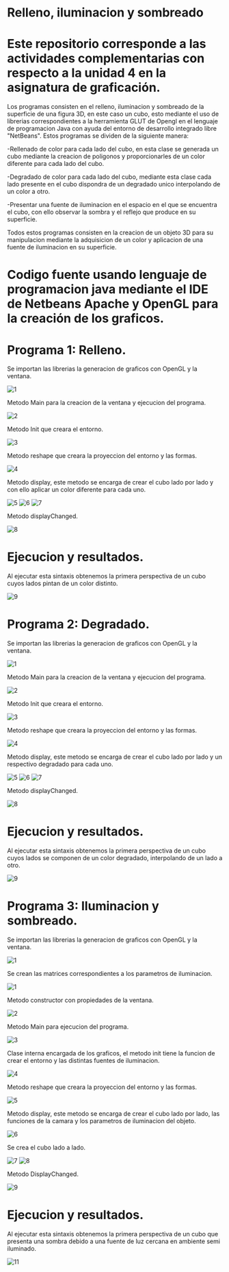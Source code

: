 # Relleno, iluminacion y sombreado

# Este repositorio corresponde a las actividades complementarias con respecto a la unidad 4 en la asignatura de graficación.

Los programas consisten en el relleno, iluminacion y sombreado de la superficie de una figura 3D, en este caso un cubo, esto mediante el uso de librerias correspondientes a la herramienta GLUT de Opengl en el lenguaje de programacion Java con ayuda del entorno de desarrollo integrado libre "NetBeans". 
Estos programas se dividen de la siguiente manera:

-Rellenado de color para cada lado del cubo, en esta clase se generada un cubo mediante la creacion de poligonos y proporcionarles de un color diferente para cada lado del cubo.

-Degradado de color para cada lado del cubo, mediante esta clase cada lado presente en el cubo dispondra de un degradado unico interpolando de un color a otro.

-Presentar una fuente de iluminacion en el espacio en el que se encuentra el cubo, con ello observar la sombra y el reflejo que produce en su superficie.

Todos estos programas consisten en la creacion de un objeto 3D para su manipulacion mediante la adquisicion de un color y aplicacion de una fuente de iluminacion en su superficie.

# Codigo fuente usando lenguaje de programacion java mediante el IDE de Netbeans Apache y OpenGL para la creación de los graficos.

# Programa 1: Relleno.

Se importan las librerias la generacion de graficos con OpenGL y la ventana.

![1](https://user-images.githubusercontent.com/72088585/144141181-d8b18cd1-9e00-48d4-83a8-24ac3781bd76.png)

Metodo Main para la creacion de la ventana y ejecucion del programa.

![2](https://user-images.githubusercontent.com/72088585/144142110-e0cecbe7-de71-4002-afc2-dc010006a4fc.png)

Metodo Init que creara el entorno.

![3](https://user-images.githubusercontent.com/72088585/144142348-a75556ad-5079-422d-abf4-c92420a0cfaf.png)

Metodo reshape que creara la proyeccion del entorno y las formas.

![4](https://user-images.githubusercontent.com/72088585/144142590-4bab2a09-ac05-4653-bf24-9c03a12f3404.png)

Metodo display, este metodo se encarga de crear el cubo lado por lado y con ello aplicar un color diferente para cada uno.

![5](https://user-images.githubusercontent.com/72088585/144143142-e67e064b-70a5-440f-8a78-e1c6fbbd6f0f.png)
![6](https://user-images.githubusercontent.com/72088585/144143296-e8f0b196-09cc-472d-a547-e18bbff117bb.png)
![7](https://user-images.githubusercontent.com/72088585/144143393-ccdd260f-57d6-4228-97ff-884f4e09680c.png)

Metodo displayChanged.

![8](https://user-images.githubusercontent.com/72088585/144143701-2039f0b1-7531-41fe-abb0-cbdc56dc8614.png)

# Ejecucion y resultados.

Al ejecutar esta sintaxis obtenemos la primera perspectiva de un cubo cuyos lados pintan de un color distinto.

![9](https://user-images.githubusercontent.com/72088585/144143935-2f1552f7-d1ca-479f-a704-0c0a880578a8.png)

# Programa 2: Degradado.

Se importan las librerias la generacion de graficos con OpenGL y la ventana.

![1](https://user-images.githubusercontent.com/72088585/144144603-1b0cd6e4-c78e-40dd-901a-93aaf22620cd.png)

Metodo Main para la creacion de la ventana y ejecucion del programa.

![2](https://user-images.githubusercontent.com/72088585/144144738-892acfdc-7364-4644-9d3b-ec915d7f7c08.png)

Metodo Init que creara el entorno.

![3](https://user-images.githubusercontent.com/72088585/144144976-de6e0e7e-28b0-4a68-ba6d-762d538adbcb.png)

Metodo reshape que creara la proyeccion del entorno y las formas.

![4](https://user-images.githubusercontent.com/72088585/144145056-01a1307e-f8ec-4a71-a30b-146a95497b4f.png)

Metodo display, este metodo se encarga de crear el cubo lado por lado y un respectivo degradado para cada uno.

![5](https://user-images.githubusercontent.com/72088585/144145236-628ba169-95c4-4031-8df8-c6a0a7b0f5ef.png)
![6](https://user-images.githubusercontent.com/72088585/144145338-32540318-5767-4762-9545-54f16fb69860.png)
![7](https://user-images.githubusercontent.com/72088585/144145423-02760dd3-9305-45e9-b2bb-a711a154a696.png)

Metodo displayChanged.

![8](https://user-images.githubusercontent.com/72088585/144145638-ee321a05-3d46-432e-b740-4f8bfd9a3bb8.png)

# Ejecucion y resultados.

Al ejecutar esta sintaxis obtenemos la primera perspectiva de un cubo cuyos lados se componen de un color degradado, interpolando de un lado a otro.

![9](https://user-images.githubusercontent.com/72088585/144146049-a0c6bd0c-b0de-488f-b925-67d3bc02146e.png)

# Programa 3: Iluminacion y sombreado.

Se importan las librerias la generacion de graficos con OpenGL y la ventana.

![1](https://user-images.githubusercontent.com/72088585/144141181-d8b18cd1-9e00-48d4-83a8-24ac3781bd76.png)

Se crean las matrices correspondientes a los parametros de iluminacion.

![1](https://user-images.githubusercontent.com/72088585/144146853-7f2297b9-cd0d-40d5-a4b9-c59d68d9c1e6.png)

Metodo constructor con propiedades de la ventana.

![2](https://user-images.githubusercontent.com/72088585/144147015-c00a01b0-6207-4572-8398-cbbaebb59d27.png)

Metodo Main para ejecucion del programa.

![3](https://user-images.githubusercontent.com/72088585/144147107-de3173a0-6f2e-4f07-97cc-6de9e439edc0.png)

Clase interna encargada de los graficos, el metodo init tiene la funcion de crear el entorno y las distintas fuentes de iluminacion.

![4](https://user-images.githubusercontent.com/72088585/144149650-99547b69-5ff7-459d-8585-ed57e3db642a.png)

Metodo reshape que creara la proyeccion del entorno y las formas.

![5](https://user-images.githubusercontent.com/72088585/144149841-ba04a4bb-d1e1-49e8-84e6-eea1d4575307.png)

Metodo display, este metodo se encarga de crear el cubo lado por lado, las funciones de la camara y los parametros de iluminacion del objeto.

![6](https://user-images.githubusercontent.com/72088585/144150264-30bbf3ea-1057-4c47-bbb4-e200aedb4923.png)

Se crea el cubo lado a lado.

![7](https://user-images.githubusercontent.com/72088585/144150461-cfbea632-fd21-4d4f-8edc-c9e71243fe1c.png) ![8](https://user-images.githubusercontent.com/72088585/144150469-4541c5e9-cf7d-49ab-8136-9a71906420a3.png)

Metodo DisplayChanged.

![9](https://user-images.githubusercontent.com/72088585/144150687-ea851aaa-6a9c-42d8-9a7a-7599c8f5c998.png)

# Ejecucion y resultados.

Al ejecutar esta sintaxis obtenemos la primera perspectiva de un cubo que presenta una sombra debido a una fuente de luz cercana en ambiente semi iluminado.

![11](https://user-images.githubusercontent.com/72088585/144151319-8dc39ee0-78f8-4281-a267-bc4f6dcbe6e3.png)



